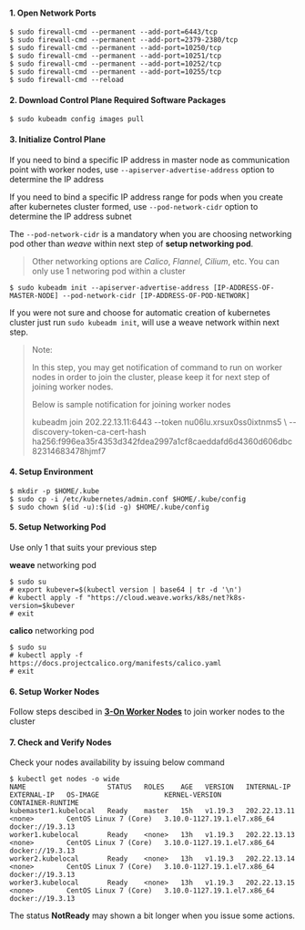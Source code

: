 #### 1. Open Network Ports
```
$ sudo firewall-cmd --permanent --add-port=6443/tcp
$ sudo firewall-cmd --permanent --add-port=2379-2380/tcp
$ sudo firewall-cmd --permanent --add-port=10250/tcp
$ sudo firewall-cmd --permanent --add-port=10251/tcp
$ sudo firewall-cmd --permanent --add-port=10252/tcp
$ sudo firewall-cmd --permanent --add-port=10255/tcp
$ sudo firewall-cmd --reload
```
#### 2. Download Control Plane Required Software Packages
```
$ sudo kubeadm config images pull
```
#### 3. Initialize Control Plane
If you need to bind a specific IP address in master node as communication point with worker nodes, use `--apiserver-advertise-address` option to determine the IP address

If you need to bind a specific IP address range for pods when you create after kubernetes cluster formed, use `--pod-network-cidr` option to determine the IP address subnet

The `--pod-network-cidr` is a mandatory when you are choosing networking pod other than _weave_ within next step of **setup networking pod**.

> Other networking options are *Calico*, *Flannel*, *Cilium*, etc.  You can only use 1 networing pod within a cluster
```
$ sudo kubeadm init --apiserver-advertise-address [IP-ADDRESS-OF-MASTER-NODE] --pod-network-cidr [IP-ADDRESS-OF-POD-NETWORK]
```

If you were not sure and choose for automatic creation of kubernetes cluster just run `sudo kubeadm init`, will use a weave network within next step.

> Note: 
>
> In this step, you may get notification of command to run on worker nodes in order to join the cluster, please keep it for next step of joining worker nodes.
>
> Below is sample notification for joining worker nodes 
>
> kubeadm join 202.22.13.11:6443 --token nu06lu.xrsux0ss0ixtnms5  \ --discovery-token-ca-cert-hash ha256:f996ea35r4353d342fdea2997a1cf8caeddafd6d4360d606dbc82314683478hjmf7
#### 4. Setup Environment
```
$ mkdir -p $HOME/.kube
$ sudo cp -i /etc/kubernetes/admin.conf $HOME/.kube/config
$ sudo chown $(id -u):$(id -g) $HOME/.kube/config
```

#### 5. Setup Networking Pod
Use only 1 that suits your previous step


**weave** networking pod
```
$ sudo su
# export kubever=$(kubectl version | base64 | tr -d '\n')
# kubectl apply -f "https://cloud.weave.works/k8s/net?k8s-version=$kubever
# exit
```
**calico** networking pod
```
$ sudo su
# kubectl apply -f https://docs.projectcalico.org/manifests/calico.yaml
# exit
```
#### 6. Setup Worker Nodes
Follow steps descibed in [**3-On Worker Nodes**](https://github.com/wizznew/kubernetes-installation/blob/main/03-On%20Worker%20Nodes.md) to join worker nodes to the cluster

#### 7. Check and Verify Nodes
Check your nodes availability by issuing below command
```
$ kubectl get nodes -o wide
NAME                    STATUS   ROLES    AGE   VERSION   INTERNAL-IP    EXTERNAL-IP   OS-IMAGE                KERNEL-VERSION                CONTAINER-RUNTIME
kubemaster1.kubelocal   Ready    master   15h   v1.19.3   202.22.13.11   <none>        CentOS Linux 7 (Core)   3.10.0-1127.19.1.el7.x86_64   docker://19.3.13
worker1.kubelocal       Ready    <none>   13h   v1.19.3   202.22.13.13   <none>        CentOS Linux 7 (Core)   3.10.0-1127.19.1.el7.x86_64   docker://19.3.13
worker2.kubelocal       Ready    <none>   13h   v1.19.3   202.22.13.14   <none>        CentOS Linux 7 (Core)   3.10.0-1127.19.1.el7.x86_64   docker://19.3.13
worker3.kubelocal       Ready    <none>   13h   v1.19.3   202.22.13.15   <none>        CentOS Linux 7 (Core)   3.10.0-1127.19.1.el7.x86_64   docker://19.3.13

```
The status **NotReady** may shown a bit longer when you issue some actions.
